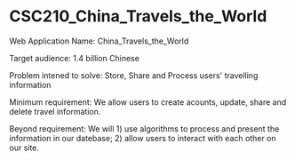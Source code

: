 # CSC210_China_Travels_the_World

Web Application Name: China_Travels_the_World

Target audience: 1.4 billion Chinese

Problem intened to solve: Store, Share and Process users' travelling information

Minimum requirement: We allow users to create acounts, update, share and delete travel information.

Beyond requirement: We will 1) use algorithms to process and present the information in our datebase;
                            2) allow users to interact with each other on our site.
